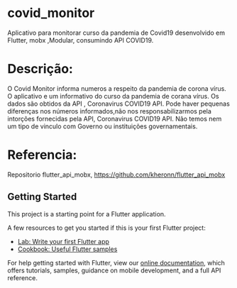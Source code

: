 # covid_monitor

Aplicativo para monitorar curso da pandemia de Covid19 desenvolvido em Flutter, mobx ,Modular,
consumindo  API COVID19.

# Descrição:

O Covid Monitor informa numeros a respeito da pandemia de corona vírus.
O aplicativo e um informativo do curso da pandemia de corana vírus.
Os dados são obtidos da  API , Coronavirus COVID19 API.
Pode haver pequenas diferenças nos números informados,não nos responsabilizarmos pela intorções fornecidas pela API, Coronavirus COVID19 API.
Não temos nem um tipo de vinculo com Governo ou instituições governamentais.

# Referencia:

Repositorio flutter_api_mobx, https://github.com/kheronn/flutter_api_mobx

## Getting Started

This project is a starting point for a Flutter application.

A few resources to get you started if this is your first Flutter project:

- [Lab: Write your first Flutter app](https://flutter.dev/docs/get-started/codelab)
- [Cookbook: Useful Flutter samples](https://flutter.dev/docs/cookbook)

For help getting started with Flutter, view our
[online documentation](https://flutter.dev/docs), which offers tutorials,
samples, guidance on mobile development, and a full API reference.
